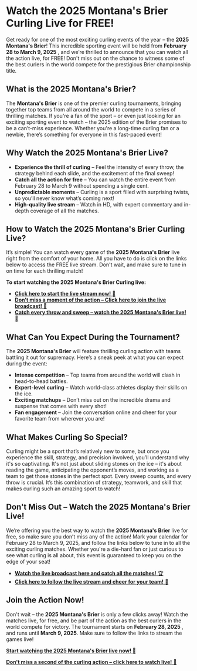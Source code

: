 # Watch the 2025 Montana's Brier Curling Live for FREE!

Get ready for one of the most exciting curling events of the year – the **2025 Montana's Brier**! This incredible sporting event will be held from **February 28 to March 9, 2025** , and we’re thrilled to announce that you can watch all the action live, for FREE! Don't miss out on the chance to witness some of the best curlers in the world compete for the prestigious Brier championship title.

## What is the 2025 Montana's Brier?

The **Montana's Brier** is one of the premier curling tournaments, bringing together top teams from all around the world to compete in a series of thrilling matches. If you're a fan of the sport – or even just looking for an exciting sporting event to watch – the 2025 edition of the Brier promises to be a can’t-miss experience. Whether you're a long-time curling fan or a newbie, there’s something for everyone in this fast-paced event!

## Why Watch the 2025 Montana's Brier Live?

- **Experience the thrill of curling** – Feel the intensity of every throw, the strategy behind each slide, and the excitement of the final sweep!
- **Catch all the action for free** – You can watch the entire event from February 28 to March 9 without spending a single cent.
- **Unpredictable moments** – Curling is a sport filled with surprising twists, so you’ll never know what’s coming next!
- **High-quality live stream** – Watch in HD, with expert commentary and in-depth coverage of all the matches.

## How to Watch the 2025 Montana's Brier Curling Live?

It’s simple! You can watch every game of the **2025 Montana's Brier** live right from the comfort of your home. All you have to do is click on the links below to access the FREE live stream. Don't wait, and make sure to tune in on time for each thrilling match!

**To start watching the 2025 Montana's Brier Curling live:**

- [**Click here to start the live stream now!** 🎥](https://tinyurl.com/livestreamfreeo?st=2025montanasbrier&si=gh)
- [**Don’t miss a moment of the action – Click here to join the live broadcast!** 🥌](https://tinyurl.com/livestreamfreeo?st=2025montanasbrier&si=gh)
- [**Catch every throw and sweep – watch the 2025 Montana's Brier live!** 🔴](https://tinyurl.com/livestreamfreeo?st=2025montanasbrier&si=gh)

## What Can You Expect During the Tournament?

The **2025 Montana's Brier** will feature thrilling curling action with teams battling it out for supremacy. Here’s a sneak peek at what you can expect during the event:

- **Intense competition** – Top teams from around the world will clash in head-to-head battles.
- **Expert-level curling** – Watch world-class athletes display their skills on the ice.
- **Exciting matchups** – Don’t miss out on the incredible drama and suspense that comes with every shot!
- **Fan engagement** – Join the conversation online and cheer for your favorite team from wherever you are!

## What Makes Curling So Special?

Curling might be a sport that’s relatively new to some, but once you experience the skill, strategy, and precision involved, you’ll understand why it's so captivating. It's not just about sliding stones on the ice – it's about reading the game, anticipating the opponent’s moves, and working as a team to get those stones in the perfect spot. Every sweep counts, and every throw is crucial. It’s this combination of strategy, teamwork, and skill that makes curling such an amazing sport to watch!

## Don't Miss Out – Watch the 2025 Montana's Brier Live!

We’re offering you the best way to watch the **2025 Montana's Brier** live for free, so make sure you don’t miss any of the action! Mark your calendar for February 28 to March 9, 2025, and follow the links below to tune in to all the exciting curling matches. Whether you're a die-hard fan or just curious to see what curling is all about, this event is guaranteed to keep you on the edge of your seat!

- [**Watch the live broadcast here and catch all the matches!** 🏆](https://tinyurl.com/livestreamfreeo?st=2025montanasbrier&si=gh)
- [**Click here to follow the live stream and cheer for your team!** 🙌](https://tinyurl.com/livestreamfreeo?st=2025montanasbrier&si=gh)

## Join the Action Now!

Don't wait – the **2025 Montana's Brier** is only a few clicks away! Watch the matches live, for free, and be part of the action as the best curlers in the world compete for victory. The tournament starts on **February 28, 2025** , and runs until **March 9, 2025**. Make sure to follow the links to stream the games live!

[**Start watching the 2025 Montana's Brier live now! 🎥**](https://tinyurl.com/livestreamfreeo?st=2025montanasbrier&si=gh)

[**Don't miss a second of the curling action – click here to watch live!** 🔴](https://tinyurl.com/livestreamfreeo?st=2025montanasbrier&si=gh)
